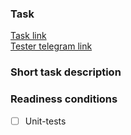 ### Task

[Task link](https://todoapp.youtrack.cloud/issue/)  
[Tester telegram link](https://t.me/)

### Short task description

### Readiness conditions

- [ ] Unit-tests